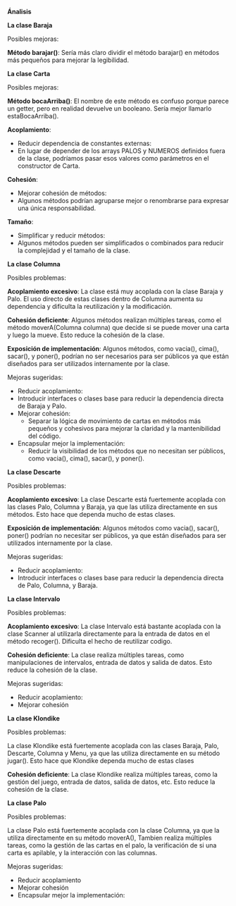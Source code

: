 **Ánalisis**

**La clase Baraja**

Posibles mejoras:

**Método barajar()**:
Sería más claro dividir el método barajar() en métodos más pequeños para mejorar la legibilidad.

**La clase Carta**

Posibles mejoras:

**Método bocaArriba()**:
El nombre de este método es confuso porque parece un getter, pero en realidad devuelve un booleano. Sería mejor llamarlo estaBocaArriba().

**Acoplamiento**:

- Reducir dependencia de constantes externas:
- En lugar de depender de los arrays PALOS y NUMEROS definidos fuera de la clase, podríamos pasar esos valores como parámetros en el constructor de Carta.

**Cohesión**:

- Mejorar cohesión de métodos:
- Algunos métodos podrían agruparse mejor o renombrarse para expresar una única responsabilidad.

**Tamaño**:

- Simplificar y reducir métodos:
- Algunos métodos pueden ser simplificados o combinados para reducir la complejidad y el tamaño de la clase.

**La clase Columna**

Posibles problemas:

**Acoplamiento excesivo**:
La clase está muy acoplada con la clase Baraja y Palo. El uso directo de estas clases dentro de Columna aumenta su dependencia y dificulta la reutilización y la modificación.

**Cohesión deficiente**:
Algunos métodos realizan múltiples tareas, como el método moverA(Columna columna) que decide si se puede mover una carta y luego la mueve. Esto reduce la cohesión de la clase.

**Exposición de implementación**:
Algunos métodos, como vacia(), cima(), sacar(), y poner(), podrían no ser necesarios para ser públicos ya que están diseñados para ser utilizados internamente por la clase.

Mejoras sugeridas:

- Reducir acoplamiento:
- Introducir interfaces o clases base para reducir la dependencia directa de Baraja y Palo.
- Mejorar cohesión:
  - Separar la lógica de movimiento de cartas en métodos más pequeños y cohesivos para mejorar la claridad y la mantenibilidad del código.
- Encapsular mejor la implementación:
  - Reducir la visibilidad de los métodos que no necesitan ser públicos, como vacia(), cima(), sacar(), y poner().

**La clase Descarte**

Posibles problemas:

**Acoplamiento excesivo**:
La clase Descarte está fuertemente acoplada con las clases Palo, Columna y Baraja, ya que las utiliza directamente en sus métodos. Esto hace que dependa mucho de estas clases.

**Exposición de implementación**:
Algunos métodos como vacia(), sacar(), poner() podrían no necesitar ser públicos, ya que están diseñados para ser utilizados internamente por la clase.

Mejoras sugeridas:

- Reducir acoplamiento:
- Introducir interfaces o clases base para reducir la dependencia directa de Palo, Columna, y Baraja.

**La clase Intervalo**

Posibles problemas:

**Acoplamiento excesivo**:
La clase Intervalo está bastante acoplada con la clase Scanner al utilizarla directamente para la entrada de datos en el método recoger(). Dificulta el hecho de reutilizar codigo.

**Cohesión deficiente**:
La clase realiza múltiples tareas, como manipulaciones de intervalos, entrada de datos y salida de datos. Esto reduce la cohesión de la clase.

Mejoras sugeridas:

- Reducir acoplamiento:
- Mejorar cohesión

**La clase Klondike**

Posibles problemas:

La clase Klondike está fuertemente acoplada con las clases Baraja, Palo, Descarte, Columna y Menu, ya que las utiliza directamente en su método jugar(). Esto hace que Klondike dependa mucho de estas clases

**Cohesión deficiente**:
La clase Klondike realiza múltiples tareas, como la gestión del juego, entrada de datos, salida de datos, etc. Esto reduce la cohesión de la clase.

**La clase Palo**

Posibles problemas:

La clase Palo está fuertemente acoplada con la clase Columna, ya que la utiliza directamente en su método moverA(), Tambien realiza múltiples tareas, como la gestión de las cartas en el palo, la verificación de si una carta es apilable, y la interacción con las columnas.

Mejoras sugeridas:

- Reducir acoplamiento
- Mejorar cohesión
- Encapsular mejor la implementación:
